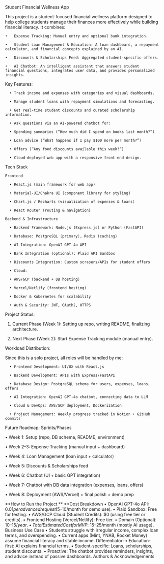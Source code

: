 Student Financial Wellness App

This project is a student-focused financial wellness platform designed to help college students manage their finances more effectively while building financial literacy.
It combines:

    •	Expense Tracking: Manual entry and optional bank integration.
    
    •	Student Loan Management & Education: A loan dashboard, a repayment calculator, and financial concepts explained by an AI.
    
    •	Discounts & Scholarships Feed: Aggregated student-specific offers.
    
    •	AI Chatbot: An intelligent assistant that answers student financial questions, integrates user data, and provides personalized insights.
  
Key Features:

      •	Track income and expenses with categories and visual dashboards.
      
      •	Manage student loans with repayment simulations and forecasting.
      
      •	Get real-time student discounts and curated scholarship information.
      
      •	Ask questions via an AI-powered chatbot for:
      
      •	Spending summaries (“How much did I spend on books last month?”)
      
      •	Loan advice (“What happens if I pay $100 more per month?”)
      
      •	Offers (“Any food discounts available this week?”)
      
      •	Cloud-deployed web app with a responsive front-end design.
  
Tech Stack

    Frontend
    
      •	React.js (main framework for web app)
      
      •	Material-UI/Chakra UI (component library for styling)
      
      •	Chart.js / Recharts (visualization of expenses & loans)
      
      •	React Router (routing & navigation)
      
    Backend & Infrastructure
    
      •	Backend Framework: Node.js (Express.js) or Python (FastAPI)
      
      •	Database: PostgreSQL (primary), Redis (caching)
      
      •	AI Integration: OpenAI GPT-4o API
      
      •	Bank Integration (optional): Plaid API Sandbox
      
      •	Discounts Integration: Custom scrapers/APIs for student offers
      
      •	Cloud:
      
      •	AWS/GCP (backend + DB hosting)
      
      •	Vercel/Netlify (frontend hosting)
      
      •	Docker & Kubernetes for scalability
      
      •	Auth & Security: JWT, OAuth2, HTTPS

Project Status:

1. Current Phase (Week 1): Setting up repo, writing README, finalizing architecture.

2. Next Phase (Week 2): Start Expense Tracking module (manual entry).

Workload Distribution:

Since this is a solo project, all roles will be handled by me:

      •	Frontend Development: UI/UX with React.js
      
      •	Backend Development: APIs with Express/FastAPI
      
      •	Database Design: PostgreSQL schema for users, expenses, loans, offers
      
      •	AI Integration: OpenAI GPT-4o chatbot, connecting data to LLM
      
      •	Cloud & DevOps: AWS/GCP deployment, Dockerization
      
      •	Project Management: Weekly progress tracked in Notion + GitHub commits
  
Future Roadmap: Sprints/Phases

  •	Week 1: Setup (repo, DB schema, README, environment)
  
  •	Week 2–3: Expense Tracking (manual input + dashboard)
  
  •	Week 4: Loan Management (loan input + calculator)
  
  •	Week 5: Discounts & Scholarships feed
  
  •	Week 6: Chatbot (UI + basic GPT integration)
  
  •	Week 7: Chatbot with DB data integration (expenses, loans, offers)
  
  •	Week 8: Deployment (AWS/Vercel) + final polish + demo prep
  
**How to Run the Project
**
**Cost Breakdown
•	OpenAI GPT-4o API: $0.01 per advanced request ($5–10/month for demo use).
•	Plaid Sandbox: Free for testing.
•	AWS/GCP Cloud (Student Credits): $0 (using free tier or credits).
•	Frontend Hosting (Vercel/Netlify): Free tier.
•	Domain (Optional): $10–15/year.
•	Total Estimated Cost for MVP: ~$15–25/month (mostly AI usage).
Business Use Case
•	Students struggle with irregular income, complex loan terms, and overspending.
•	Current apps (Mint, YNAB, Rocket Money) assume financial literacy and stable income.
Differentiator:
•	Education-first: AI explains financial terms.
•	Student-specific: Loans, scholarships, student discounts.
•	Proactive: The chatbot provides reminders, insights, and advice instead of passive dashboards.
Authors & Acknowledgements

